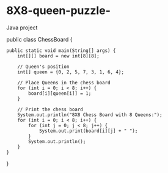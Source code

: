 # 8X8-queen-puzzle-
Java project 


public class ChessBoard {
    
    public static void main(String[] args) {
        int[][] board = new int[8][8];
 
        // Queen's position
        int[] queen = {0, 2, 5, 7, 3, 1, 6, 4};
 
        // Place Queens in the chess board
        for (int i = 0; i < 8; i++) {
            board[i][queen[i]] = 1;
        }
 
        // Print the chess board
        System.out.println("8X8 Chess Board with 8 Queens:");
        for (int i = 0; i < 8; i++) {
            for (int j = 0; j < 8; j++) {
                System.out.print(board[i][j] + " ");
            }
            System.out.println();
        }
    }
}
